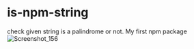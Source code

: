# is-npm-string
check given string is a palindrome or not. My first npm package
![Screenshot_156](https://github.com/RoushanFW196/is-npm-string/assets/87421933/cb710105-e036-4b64-a0eb-afc2c76a884e)

